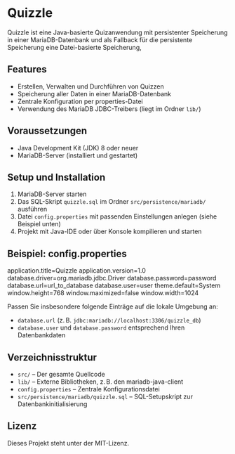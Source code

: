 # Quizzle

Quizzle ist eine Java-basierte Quizanwendung mit persistenter Speicherung in einer MariaDB-Datenbank und als Fallback für die persistente Speicherung
eine Datei-basierte Speicherung,

## Features

- Erstellen, Verwalten und Durchführen von Quizzen  
- Speicherung aller Daten in einer MariaDB-Datenbank  
- Zentrale Konfiguration per properties-Datei  
- Verwendung des MariaDB JDBC-Treibers (liegt im Ordner `lib/`)  

## Voraussetzungen

- Java Development Kit (JDK) 8 oder neuer  
- MariaDB-Server (installiert und gestartet)  

## Setup und Installation

1. MariaDB-Server starten  
2. Das SQL-Skript `quizzle.sql` im Ordner `src/persistence/mariadb/` ausführen  
3. Datei `config.properties` mit passenden Einstellungen anlegen (siehe Beispiel unten)  
4. Projekt mit Java-IDE oder über Konsole kompilieren und starten  

## Beispiel: config.properties

application.title=Quizzle
application.version=1.0
database.driver=org.mariadb.jdbc.Driver
database.password=password
database.url=url_to_database
database.user=user
theme.default=System
window.height=768
window.maximized=false
window.width=1024

Passen Sie insbesondere folgende Einträge auf die lokale Umgebung an:  
- `database.url` (z. B. `jdbc:mariadb://localhost:3306/quizzle_db`)  
- `database.user` und `database.password` entsprechend Ihren Datenbankdaten  

## Verzeichnisstruktur

- `src/` – Der gesamte Quellcode  
- `lib/` – Externe Bibliotheken, z. B. den mariadb-java-client  
- `config.properties` – Zentrale Konfigurationsdatei  
- `src/persistence/mariadb/quizzle.sql` – SQL-Setupskript zur Datenbankinitialisierung  

## Lizenz

Dieses Projekt steht unter der MIT-Lizenz.

